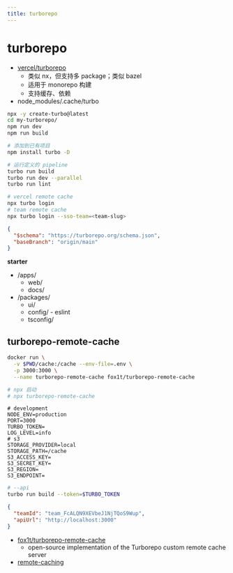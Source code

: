```yaml
---
title: turborepo
---
```


# turborepo

- [vercel/turborepo](https://github.com/vercel/turborepo)
  - 类似 nx，但支持多 package；类似 bazel
  - 适用于 monorepo 构建
  - 支持缓存、依赖
- node_modules/.cache/turbo

```bash
npx -y create-turbo@latest
cd my-turborepo/
npm run dev
npm run build

# 添加到已有项目
npm install turbo -D

# 运行定义的 pipeline
turbo run build
turbo run dev --parallel
turbo run lint

# vercel remote cache
npx turbo login
# team remote cache
npx turbo login --sso-team=<team-slug>
```

```json title="turbo.json"
{
  "$schema": "https://turborepo.org/schema.json",
  "baseBranch": "origin/main"
}
```

**starter**

- /apps/
  - web/
  - docs/
- /packages/
  - ui/
  - config/ - eslint
  - tsconfig/

## turborepo-remote-cache

```bash
docker run \
  -v $PWD/cache:/cache --env-file=.env \
  -p 3000:3000 \
  --name turborepo-remote-cache fox1t/turborepo-remote-cache

# npx 启动
# npx turborepo-remote-cache
```

```env
# development
NODE_ENV=production
PORT=3000
TURBO_TOKEN=
LOG_LEVEL=info
# s3
STORAGE_PROVIDER=local
STORAGE_PATH=/cache
S3_ACCESS_KEY=
S3_SECRET_KEY=
S3_REGION=
S3_ENDPOINT=
```

```bash
# --api
turbo run build --token=$TURBO_TOKEN
```

```json title=".turbo/config.json"
{
  "teamId": "team_FcALQN9XEVbeJ1NjTQoS9Wup",
  "apiUrl": "http://localhost:3000"
}
```

- [fox1t/turborepo-remote-cache](https://github.com/fox1t/turborepo-remote-cache)
  - open-source implementation of the Turborepo custom remote cache server
- [remote-caching](https://turborepo.org/docs/core-concepts/remote-caching)
